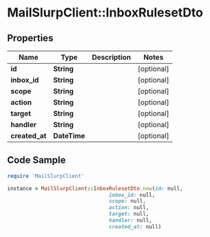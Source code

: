 # MailSlurpClient::InboxRulesetDto

## Properties

Name | Type | Description | Notes
------------ | ------------- | ------------- | -------------
**id** | **String** |  | [optional] 
**inbox_id** | **String** |  | [optional] 
**scope** | **String** |  | [optional] 
**action** | **String** |  | [optional] 
**target** | **String** |  | [optional] 
**handler** | **String** |  | [optional] 
**created_at** | **DateTime** |  | [optional] 

## Code Sample

```ruby
require 'MailSlurpClient'

instance = MailSlurpClient::InboxRulesetDto.new(id: null,
                                 inbox_id: null,
                                 scope: null,
                                 action: null,
                                 target: null,
                                 handler: null,
                                 created_at: null)
```


